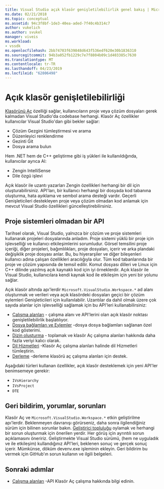 ```yaml
---
title: Visual Studio açık klasör genişletilebilirlik genel bakış | Microsoft Docs
ms.date: 02/21/2018
ms.topic: conceptual
ms.assetid: 94c3f8bf-1de3-40ea-aded-7f40c4b314c7
author: vukelich
ms.author: svukel
manager: viveis
ms.workload:
- vssdk
ms.openlocfilehash: 2bb74703f639848d643f536edf620e30b1836310
ms.sourcegitcommit: 94b3a052fb1229c7e7f8804b09c1d403385c7630
ms.translationtype: MT
ms.contentlocale: tr-TR
ms.lasthandoff: 04/23/2019
ms.locfileid: "62806498"
---
```

# <a name="open-folder-extensibility"></a>Açık klasör genişletilebilirliği

[Klasörünü Aç](../ide/develop-code-in-visual-studio-without-projects-or-solutions.md) özelliği sağlar, kullanıcıların proje veya çözüm dosyaları gerek kalmadan Visual Studio'da codebase herhangi. Klasör Aç özellikler kullanıcılar Visual Studio'dan gibi bekler sağlar:

* Çözüm Gezgini tümleştirmesi ve arama
* Düzenleyici renklendirme
* Gezinti Git
* Dosya arama bulun

Hem .NET hem de C++ geliştirme gibi iş yükleri ile kullanıldığında, kullanıcılar ayrıca Al:

* Zengin IntelliSense
* Dile özgü işlevi

Açık klasör ile uzantı yazarları Zengin özellikleri herhangi bir dil için oluşturabilirsiniz. API'ları, bir kullanıcı herhangi bir dosyada kod tabanına oluşturma, hata ayıklama ve sembol arama desteği vardır. Geçerli Genişleticileri destekleyen proje veya çözüm olmadan kod anlamak için mevcut Visual Studio özellikleri güncelleştirebilirsiniz.

## <a name="an-api-without-project-systems"></a>Proje sistemleri olmadan bir API

Tarihsel olarak, Visual Studio, yalnızca bir çözüm ve proje sistemleri kullanarak projeleri dosyalarında anladım. Proje sistemi yüklü bir proje için işlevselliği ve kullanıcı etkileşimlerini sorumludur. Görsel temsilini proje içeriği, diğer projeleri, bağımlılıkları, proje dosyaları, içerir ve arka plandaki değişiklik proje dosyası anlar. Bu, bu hiyerarşiler ve diğer bileşenleri kullanıcı adına çalışan özellikleri aracılığıyla olur. Tüm kod tabanlarında bir proje ve çözüm yapısında de temsil edilir. Komut dosyası dilleri ve Linux için C++ dilinde yazılmış açık kaynaklı kod için iyi örneklerdir. Açık klasör ile Visual Studio, kullanıcılara kendi kaynak kod ile etkileşim için yeni bir yolunu sağlar.

Açık klasör altında apı'lerdir `Microsoft.VisualStudio.Workspace.*` ad alanı oluşturmak ve verileri veya açık klasördeki dosyaları geçici bir çözüm eylemleri Genişleticileri için kullanılabilir. Uzantılar da dahil olmak üzere çok sayıda alanlar için işlevselliği sağlamak için bu API'leri kullanabilirsiniz:

- [Çalışma alanları](workspaces.md) - çalışma alanı ve API'lerini olan açık klasör noktası genişletilebilirlik başlatılıyor.
- [Dosya bağlamları ve Eylemler](workspace-file-contexts.md) -dosya dosya bağlamları sağlanan özel kod gösterimi.
- [Dizin oluşturma](workspace-indexing.md) - toplamak ve klasör Aç çalışma alanları hakkında daha fazla veriyi kalıcı olarak.
- [Dil Hizmetleri](workspace-language-services.md) -Klasör Aç çalışma alanları halinde dil Hizmetleri tümleştirin.
- [Derleme](workspace-build.md) -derleme klasörü aç çalışma alanları için destek.

Aşağıdaki türleri kullanan özellikler, açık klasör desteklemek için yeni API'ler benimsemeye gerekir:

- `IVsHierarchy`
- `IVsProject`
- `DTE`

## <a name="feedback-comments-issues"></a>Geri bildirim, yorumlar, sorunları

Klasör Aç ve `Microsoft.VisualStudio.Workspace.*` etkin geliştirilme apı'lerdir. Beklenmeyen davranışı görürseniz, daha sonra ilgilendiğiniz sürüm için bilinen sorunlar bakın. [Geliştirici topluluğu](https://developercommunity.visualstudio.com) oylamak ve herhangi bir sorun oluşturmak için önerilen yerdir. Her görüş için ayrıntılı sorun açıklamasını öneririz. Geliştirmekte Visual Studio sürümü, (hem ne uyguladık ve ile etkileşim) kullandığınız API'leri, beklenen sonuç ve gerçek sonuç içerir. Mümkünse, döküm devenv.exe işleminin ekleyin. Geri bildirim bu vermek için GitHub'ın sorun kullanın ve ilgili belgeleri.

## <a name="next-steps"></a>Sonraki adımlar

* [Çalışma alanları](workspaces.md) -API Klasör Aç çalışma hakkında bilgi edinin.